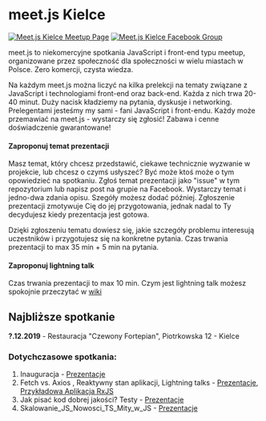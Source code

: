 # meet.js Kielce
[![Meet.js Kielce Meetup Page](https://img.shields.io/badge/meetup-Meet.js%20Kielce-red.svg)](https://www.meetup.com/meet-js-Kielce)
[![Meet.js Kielce Facebook Group](https://img.shields.io/badge/Facebook_Group-Meet.js%20Kielce-blue.svg)](https://www.facebook.com/groups/meetjsKielce)

meet.js to niekomercyjne spotkania JavaScript i front-end typu meetup, organizowane przez społeczność dla społeczności w wielu miastach w Polsce. Zero komercji, czysta wiedza.

Na każdym meet.js można liczyć na kilka prelekcji na tematy związane z JavaScript i technologiami front-end oraz back-end. Każda z nich trwa 20-40 minut. Duży nacisk kładziemy na pytania, dyskusje i networking. Prelegentami jesteśmy my sami - fani JavaScript i front-endu. Każdy może przemawiać na meet.js - wystarczy się zgłosić! Zabawa i cenne doświadczenie gwarantowane!


#### Zaproponuj temat prezentacji
Masz temat, który chcesz przedstawić, ciekawe technicznie wyzwanie w projekcie, lub chcesz o czymś usłyszeć? Być może ktoś może o tym opowiedzieć na spotkaniu. Zgłoś temat prezentacji jako "issue" w tym repozytorium lub napisz post na grupie na Facebook. Wystarczy temat i jedno-dwa zdania opisu. Szegóły możesz dodać później. Zgłoszenie prezentacji zmotywuje Cię do jej przygotowania, jednak nadal to Ty decydujesz kiedy prezentacja jest gotowa.

Dzięki zgłoszeniu tematu dowiesz się, jakie szczegóły problemu interesują uczestników i przygotujesz się na konkretne pytania. Czas trwania prezentacji to max 35 min + 5 min na pytania. 

#### Zaproponuj lightning talk
Czas trwania prezentacji to max 10 min. Czym jest lightning talk możesz spokojnie przeczytać w [wiki](https://en.wikipedia.org/wiki/Lightning_talk)

## Najbliższe spotkanie
**?.12.2019** - Restauracja "Czewony Fortepian", Piotrkowska 12 -  Kielce

### Dotychczasowe spotkania:
1. Inauguracja - [Prezentacje](./Spotkania//%231_Inauguracja/)
2. Fetch vs. Axios , Reaktywny stan aplikacji,  Lightning talks  - [Prezentacje](./Spotkania/%232_Fetch-Axios-RxJS), [Przykładowa Aplikacja RxJS](./Spotkania/%232_Fetch-Axios-RxJS/fit-mwi-reaktywny-stan-aplikacji/)
3. Jak pisać kod dobrej jakości? Testy  - [Prezentacje](./Spotkania/%233_Jak_pisac_kod_dobrej_jakosci_testy_tdd)
4. Skalowanie_JS_Nowosci_TS_Mity_w_JS  - [Prezentacje](./Spotkania/%234_Skalowanie_JS_Nowosci_TS_Mity_w_JS)
 
 